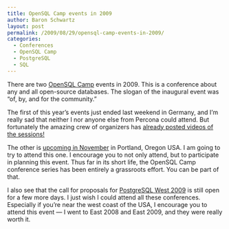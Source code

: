 ```yaml
---
title: OpenSQL Camp events in 2009
author: Baron Schwartz
layout: post
permalink: /2009/08/29/opensql-camp-events-in-2009/
categories:
  - Conferences
  - OpenSQL Camp
  - PostgreSQL
  - SQL
---
```

There are two [OpenSQL Camp][1] events in 2009. This is a conference about any and all open-source databases. The slogan of the inaugural event was &#8220;of, by, and for the community.&#8221;

The first of this year&#8217;s events just ended last weekend in Germany, and I&#8217;m really sad that neither I nor anyone else from Percona could attend. But fortunately the amazing crew of organizers has [already posted videos of the sessions!][2]

The other is [upcoming in November][3] in Portland, Oregon USA. I am going to try to attend this one. I encourage you to not only attend, but to participate in planning this event. Thus far in its short life, the OpenSQL Camp conference series has been entirely a grassroots effort. You can be part of that.

I also see that the call for proposals for [PostgreSQL West 2009][4] is still open for a few more days. I just wish I could attend all these conferences. Especially if you&#8217;re near the west coast of the USA, I encourage you to attend this event &#8212; I went to East 2008 and East 2009, and they were really worth it.

 [1]: http://opensqlcamp.org/
 [2]: http://www.youtube.com/view_play_list?p=A90FB7E15DA17DCF
 [3]: http://opensqlcamp.org/Events/Portland2009/
 [4]: http://www.postgresqlconference.org/2009/west
